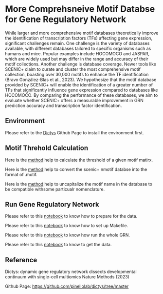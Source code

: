 # More Comprehsneive Motif Databse for Gene Regulatory Network

While larger and more comprehensive motif databases theoretically improve the identification of transcription factors (TFs) affecting gene expression, significant challenges remain. One challenge is the variety of databases available, with different databases tailored to specific organisms such as humans and mice. Popular examples include HOCOMOCO and JASPAR, which are widely used but may differ in the range and accuracy of their motif collections. Another challenge is database coverage. Newer tools like SCENIC+ claim to curate and cluster the most comprehensive motif collection, boasting over 30,000 motifs to enhance the TF identification (Bravo González-Blas et al., 2023). We hypothesize that the motif database provided by SCENIC+ will enable the identification of a greater number of TFs that significantly influence gene expression compared to databases like HOCOMOCO. By comparing the performance of these databases, we aim to evaluate whether SCENIC+ offers a measurable improvement in GRN prediction accuracy and transcription factor identification.

## Environment

Please refer to the [Dictys](https://github.com/pinellolab/dictys?tab=readme-ov-file#option-1-with-anaconda) Github Page to install the environment first. 

## Motif Threhold Calculation

Here is the [method](motif_convert/treshold_calculator.py) help to calculate the threshold of a given motif matirx.

Here is the [method](motif_convert/convert_into_motif.py) help to convert the scenic+ nmotif databse into the format of .motif.

Here is the [method](motif_convert/motif_uncapitalize.py) help to uncapitalize the motif name in the database to be compatible withsome particualr nomenclature.

## Run Gene Regulatory Network

Please refer to this [notebook](full_tutorial_notebooks/1-data.ipynb) to know how to prepare for the data. 

Please refer to this [notebook](full_tutorial_notebooks/2-makefile.ipynb) to know how to set up Makefile.

Please refer to this [notebook](full_tutorial_notebooks/3-static-inference.ipynb) to know how run the whole GRN.

Please refer to this [notebook](full_tutorial_notebooks/4-static-analysis.ipynb) to know to get the data.

## Reference

Dictys: dynamic gene regulatory network dissects developmental continuum with single-cell multiomics Nature Methods (2023)

Github Page: https://github.com/pinellolab/dictys/tree/master